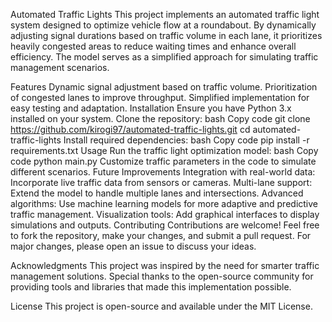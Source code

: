 Automated Traffic Lights
This project implements an automated traffic light system designed to optimize vehicle flow at a roundabout. By dynamically adjusting signal durations based on traffic volume in each lane, it prioritizes heavily congested areas to reduce waiting times and enhance overall efficiency. The model serves as a simplified approach for simulating traffic management scenarios.

Features
Dynamic signal adjustment based on traffic volume.
Prioritization of congested lanes to improve throughput.
Simplified implementation for easy testing and adaptation.
Installation
Ensure you have Python 3.x installed on your system.
Clone the repository:
bash
Copy code
git clone https://github.com/kirogi97/automated-traffic-lights.git
cd automated-traffic-lights
Install required dependencies:
bash
Copy code
pip install -r requirements.txt
Usage
Run the traffic light optimization model:
bash
Copy code
python main.py
Customize traffic parameters in the code to simulate different scenarios.
Future Improvements
Integration with real-world data: Incorporate live traffic data from sensors or cameras.
Multi-lane support: Extend the model to handle multiple lanes and intersections.
Advanced algorithms: Use machine learning models for more adaptive and predictive traffic management.
Visualization tools: Add graphical interfaces to display simulations and outputs.
Contributing
Contributions are welcome! Feel free to fork the repository, make your changes, and submit a pull request. For major changes, please open an issue to discuss your ideas.

Acknowledgments
This project was inspired by the need for smarter traffic management solutions. Special thanks to the open-source community for providing tools and libraries that made this implementation possible.

License
This project is open-source and available under the MIT License.


